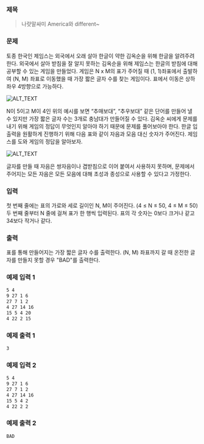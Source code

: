 ### 제목 
> 나랏말싸미 America와 different~


### 문제

토종 한국인 제임스는 외국에서 오래 살아 한글이 약한 김옥순을 위해 한글을 알려주려 한다. 외국에서 살아 받침을 잘 알지 못하는 김옥순을 위해 제임스는 한글의 받침에 대해 공부할 수 있는 게임을 만들었다.  게임은 N x M의 표가 주어질 때 (1, 1)좌표에서 출발하여 (N, M) 좌표로 이동했을 때 가장 짧은 글자 수를 찾는 게임이다. 표에서 이동은 상하좌우 4방향으로 가능하다.

![ALT_TEXT](https://github.com/willook/3rd-Thinking-PC/blob/master/I/image/example_table.png)

N이 5이고 M이 4인 위의 예시를 보면 “추매보대”, “추우보대” 같은 단어를 만들어 낼 수 있지만 가장 짧은 글자 수는 3개로 충남대가 만들어질 수 있다. 김옥순 씨에게 문제를 내기 위해 게임의 정답이 무엇인지 알아야 하기 때문에 문제를 풀어보아야 한다.  한글 입출력을 원활하게 진행하기 위해 다음 표와 같이 자음과 모음 대신 숫자가 주어진다. 제임스를 도와 게임의 정답을 알아보자.

![ALT_TEXT](https://github.com/willook/3rd-Thinking-PC/blob/master/I/image/hangul_table.png)

글자를 만들 때 자음은 쌍자음이나 겹받침으로 이어 붙여서 사용하지 못하며, 문제에서 주어지는 모든 자음은 모든 모음에 대해 초성과 종성으로 사용할 수 있다고 가정한다.

### 입력
첫 번째 줄에는 표의 가로와 세로 길이인 N, M이 주어진다. (4 ≤ N ≤ 50, 4 ≤ M ≤ 50)
두 번째 줄부터 N 줄에 걸쳐 표가 한 행씩 입력된다. 표의 각 숫자는 0보다 크거나 같고 34보다 작거나 같다.

### 출력
표를 통해 만들어지는 가장 짧은 글자 수를 출력한다.
(N, M) 좌표까지 갈 때 온전한 글자를 만들지 못할 경우 "BAD"를 출력한다.

### 예제 입력 1
```bash
5 4
9 27 1 6
27 7 1 2
4 27 14 16
15 5 4 20
4 22 2 15
```
### 예제 출력 1
```bash
3
```
### 예제 입력 2
```bash
5 4
9 27 1 6
27 7 1 2
4 27 14 16
15 5 4 2
4 22 2 2
```
### 예제 출력 2
```bash
BAD
```
